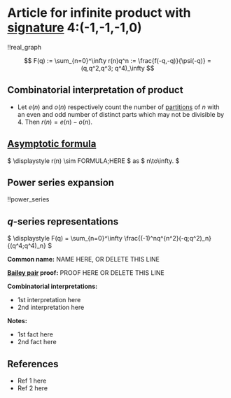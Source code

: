 # Article for infinite product with [signature](../product_signature.html) 4:(-1,-1,-1,0)

!!real_graph

$$ F(q) := \sum_{n=0}^\infty r(n)q^n := \frac{f(-q,-q)}{\psi(-q)} = (q,q^2,q^3; q^4)_\infty $$

## Combinatorial interpretation of product

- Let $e(n)$ and $o(n)$ respectively count the number of [partitions](../partitions.html#integer_partitions) of $n$ with an even and odd number of distinct parts which may not be divisible by 4. Then $r(n) = e(n) - o(n)$.

## [Asymptotic formula](../asymptotics.html)

$ \displaystyle r(n) \sim FORMULA\;HERE $ as $ n\to\infty. $

## Power series expansion

!!power_series

## $q$-series representations

$ \displaystyle F(q) = \sum_{n=0}^\infty \frac{(-1)^nq^{n^2}(-q;q^2)_n}{(q^4;q^4)_n} $

**Common name:** NAME HERE, OR DELETE THIS LINE

**[Bailey pair](../Bailey_pairs.html) proof:** PROOF HERE OR DELETE THIS LINE

**Combinatorial interpretations:**
- 1st interpretation here
- 2nd interpretation here
    
**Notes:**
- 1st fact here
- 2nd fact here
    
## References
- Ref 1 here
- Ref 2 here
